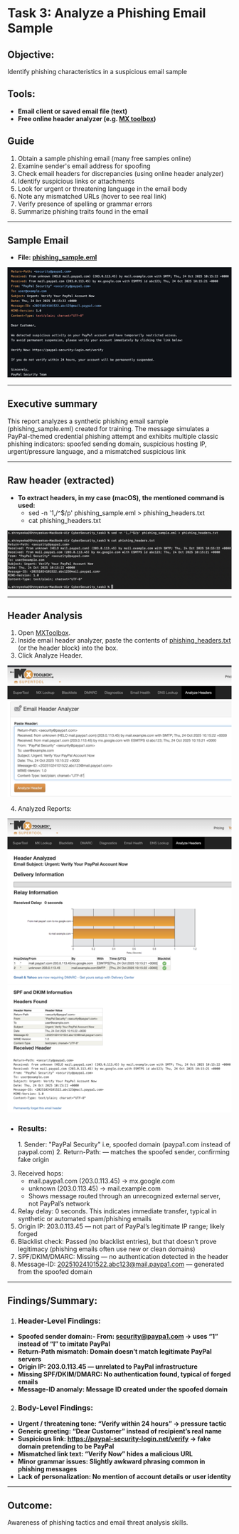 # Task 3: Analyze a Phishing Email Sample

## Objective:
Identify phishing characteristics in a suspicious email sample

## Tools:
- **Email client or saved email file (text)**
- **Free online header analyzer (e.g. [MX toolbox](https://mxtoolbox.com/EmailHeaders.aspx))**

## Guide
1. Obtain a sample phishing email (many free samples online)
2. Examine sender's email address for spoofing
3. Check email headers for discrepancies (using online header analyzer)
4. Identify suspicious links or attachments
5. Look for urgent or threatening language in the email body
6. Note any mismatched URLs (hover to see real link)
7. Verify presence of spelling or grammar errors
8. Summarize phishing traits found in the email

---

## Sample Email
- **File: [phishing_sample.eml](phishing_sample.eml)**

![Alt Text](images/SampleEmail.PNG)

---

## Executive summary
This report analyzes a synthetic phishing email sample (phishing_sample.eml) created for training. The message simulates a PayPal-themed credential phishing attempt and exhibits multiple classic phishing indicators: spoofed sending domain, suspicious hosting IP, urgent/pressure language, and a mismatched suspicious link

---

## Raw header (extracted)
- **To extract headers, in my case (macOS), the mentioned command is used:**
    - sed -n '1,/^$/p' phishing_sample.eml > phishing_headers.txt
    - cat phishing_headers.txt 

![Alt Text](images/HeaderExtract.PNG) 

---

## Header Analysis
1. Open [MXToolbox](https://mxtoolbox.com/EmailHeaders.aspx).
2. Inside email header analyzer, paste the contents of [phishing_headers.txt](phishing_headers.txt) (or the header block) into the box.
3. Click Analyze Header.

![Alt Text](images/HeaderAnalysis.png)


4. Analyzed Reports:

![Alt Text](images/AnalysisReportI.png)
![Alt Text](images/AnalysisReportII.png)

- <h3>Results:</h3>
   1. Sender: "PayPal Security" <security@paypa1.com> i.e, spoofed domain (paypa1.com instead of paypal.com)
   2. Return-Path: <security@paypa1.com> — matches the spoofed sender, confirming fake origin
3. Received hops:
   - mail.paypa1.com (203.0.113.45) → mx.google.com
   - unknown (203.0.113.45) → mail.example.com
   - Shows message routed through an unrecognized external server, not PayPal’s network
4. Relay delay: 0 seconds. This indicates immediate transfer, typical in synthetic or automated spam/phishing emails
5. Origin IP: 203.0.113.45 — not part of PayPal’s legitimate IP range; likely forged
6. Blacklist check: Passed (no blacklist entries), but that doesn’t prove legitimacy (phishing emails often use new or clean domains)
7. SPF/DKIM/DMARC: Missing — no authentication detected in the header
8. Message-ID: <20251024101522.abc123@mail.paypa1.com> — generated from the spoofed domain

---

## Findings/Summary:
1. <h3>Header-Level Findings:</h3>
- **Spoofed sender domain:- From: security@paypa1.com → uses “1” instead of “l” to imitate PayPal**
- **Return-Path mismatch: Domain doesn’t match legitimate PayPal servers**
- **Origin IP: 203.0.113.45 — unrelated to PayPal infrastructure**
- **Missing SPF/DKIM/DMARC: No authentication found, typical of forged emails**
- **Message-ID anomaly: Message ID created under the spoofed domain**

2. <h3>Body-Level Findings:</h3>
- **Urgent / threatening tone: “Verify within 24 hours” → pressure tactic**
- **Generic greeting: “Dear Customer” instead of recipient’s real name**
- **Suspicious link: https://paypal-security-login.net/verify → fake domain pretending to be PayPal**
- **Mismatched link text: “Verify Now” hides a malicious URL**
- **Minor grammar issues: Slightly awkward phrasing common in phishing messages**
- **Lack of personalization: No mention of account details or user identity**

---

## Outcome:
Awareness of phishing tactics and email threat analysis skills.